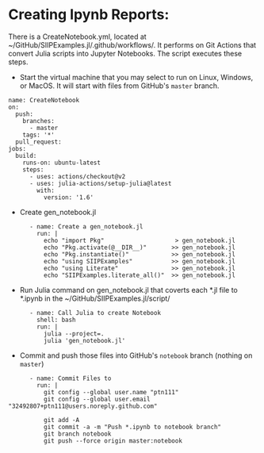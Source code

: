 # Creating Ipynb Reports:
There is a CreateNotebook.yml, located at ~/GitHub/SIIPExamples.jl/.github/workflows/. It performs on Git Actions that convert Julia scripts into Jupyter Notebooks. The script executes these steps. 

- Start the virtual machine that you may select to run on Linux, Windows, or MacOS. It will start with files from GitHub's `master` branch.  

```
name: CreateNotebook
on:
  push:
    branches:
      - master
    tags: '*'
  pull_request:
jobs:
  build:
    runs-on: ubuntu-latest
    steps:
      - uses: actions/checkout@v2
      - uses: julia-actions/setup-julia@latest
        with:
          version: '1.6'
```

- Create gen_notebook.jl
```
      - name: Create a gen_notebook.jl
        run: |
          echo "import Pkg"                    > gen_notebook.jl
          echo "Pkg.activate(@__DIR__)"       >> gen_notebook.jl
          echo "Pkg.instantiate()"            >> gen_notebook.jl
          echo "using SIIPExamples"           >> gen_notebook.jl
          echo "using Literate"               >> gen_notebook.jl
          echo "SIIPExamples.literate_all()"  >> gen_notebook.jl
```

- Run Julia command on gen_notebook.jl that coverts each *.jl file to *.ipynb in the ~/GitHub/SIIPExamples.jl/script/
```
      - name: Call Julia to create Notebook
        shell: bash
        run: |
          julia --project=.
          julia 'gen_notebook.jl'  
```

- Commit and push those files into GitHub's `notebook` branch (nothing on `master`)
```
      - name: Commit Files to 
        run: |
          git config --global user.name "ptn111"
          git config --global user.email "32492807+ptn111@users.noreply.github.com"

          git add -A
          git commit -a -m "Push *.ipynb to notebook branch"
          git branch notebook
          git push --force origin master:notebook
```

